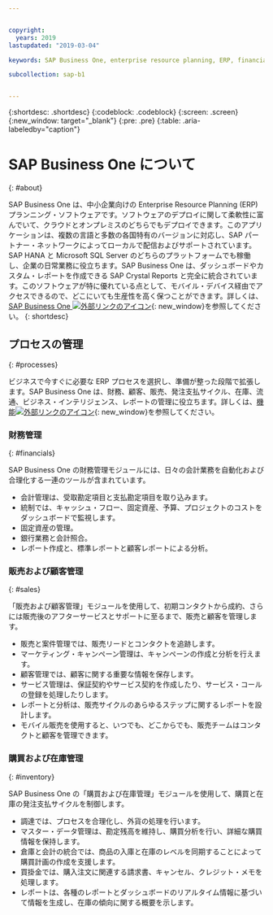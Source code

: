 ```yaml
---


copyright:
  years: 2019
lastupdated: "2019-03-04"

keywords: SAP Business One, enterprise resource planning, ERP, financials, sales, inventory

subcollection: sap-b1


---
```


{:shortdesc: .shortdesc}
{:codeblock: .codeblock}
{:screen: .screen}
{:new_window: target="_blank"}
{:pre: .pre}
{:table: .aria-labeledby="caption"}


# SAP Business One について
{: #about}

SAP Business One は、中小企業向けの Enterprise Resource Planning (ERP) プランニング・ソフトウェアです。ソフトウェアのデプロイに関して柔軟性に富んでいて、クラウドとオンプレミスのどちらでもデプロイできます。このアプリケーションは、複数の言語と多数の各国特有のバージョンに対応し、SAP パートナー・ネットワークによってローカルで配信およびサポートされています。SAP HANA と Microsoft SQL Server のどちらのプラットフォームでも稼働し、企業の日常業務に役立ちます。SAP Business One は、ダッシュボードやカスタム・レポートを作成できる SAP Crystal Reports と完全に統合されています。このソフトウェアが特に優れている点として、モバイル・デバイス経由でアクセスできるので、どこにいても生産性を高く保つことができます。詳しくは、[SAP Business One ![外部リンクのアイコン](../../icons/launch-glyph.svg "外部リンクのアイコン")](https://www.sap.com/products/business-one.html){: new_window}を参照してください。
{: shortdesc}

## プロセスの管理
{: #processes}

ビジネスで今すぐに必要な ERP プロセスを選択し、準備が整った段階で拡張します。SAP Business One は、財務、顧客、販売、発注支払サイクル、在庫、流通、ビジネス・インテリジェンス、レポートの管理に役立ちます。詳しくは、[機能![外部リンクのアイコン](../../icons/launch-glyph.svg "外部リンクのアイコン")](https://www.sap.com/products/business-one/features.html){: new_window}を参照してください。

### 財務管理
{: #financials}

SAP Business One の財務管理モジュールには、日々の会計業務を自動化および合理化する一連のツールが含まれています。

* 会計管理は、受取勘定項目と支払勘定項目を取り込みます。
* 統制では、キャッシュ・フロー、固定資産、予算、プロジェクトのコストをダッシュボードで監視します。
* 固定資産の管理。
* 銀行業務と会計照合。
* レポート作成と、標準レポートと顧客レポートによる分析。

### 販売および顧客管理
{: #sales}

「販売および顧客管理」モジュールを使用して、初期コンタクトから成約、さらには販売後のアフターサービスとサポートに至るまで、販売と顧客を管理します。

* 販売と案件管理では、販売リードとコンタクトを追跡します。
* マーケティング・キャンペーン管理は、キャンペーンの作成と分析を行えます。
* 顧客管理では、顧客に関する重要な情報を保存します。
* サービス管理は、保証契約やサービス契約を作成したり、サービス・コールの登録を処理したりします。
* レポートと分析は、販売サイクルのあらゆるステップに関するレポートを設計します。
* モバイル販売を使用すると、いつでも、どこからでも、販売チームはコンタクトと顧客を管理できます。

### 購買および在庫管理
{: #inventory}

SAP Business One の「購買および在庫管理」モジュールを使用して、購買と在庫の発注支払サイクルを制御します。

* 調達では、プロセスを合理化し、外貨の処理を行います。
* マスター・データ管理は、勘定残高を維持し、購買分析を行い、詳細な購買情報を保持します。
* 倉庫と会計の統合では、商品の入庫と在庫のレベルを同期することによって購買計画の作成を支援します。
* 買掛金では、購入注文に関連する請求書、キャンセル、クレジット・メモを処理します。
* レポートは、各種のレポートとダッシュボードのリアルタイム情報に基づいて情報を生成し、在庫の傾向に関する概要を示します。
